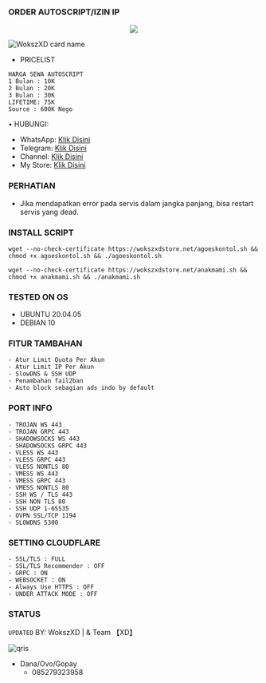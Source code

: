 ### ORDER AUTOSCRIPT/IZIN IP
<p align="center">  
  <img src="https://readme-typing-svg.herokuapp.com?color=%2336BCF7&center=true&vCenter=true&lines=Welcome%20To%20My%20Hosting" />  
</p>

![WokszXD card name](https://cardivo.vercel.app/api?name=WokszXD&description=Hi,%20everyone!%20and%20Nice%20to%20meet%20you%20%F0%9F%91%8B&image=https://github.com/pusoxx/ver3/raw/main/1686655025212.png?v=4&backgroundColor=%23ecf0f1&telegram=/&github=WokszXD&pattern=leaf&colorPattern=%23eaeaea)
- PRICELIST
```
HARGA SEWA AUTOSCRIPT 
1 Bulan : 10K
2 Bulan : 20K
3 Bulan : 30K
LIFETIME: 75K
Source : 600K Nego
```
• HUBUNGI:
- WhatsApp: [Klik Disini](https://wa.me/6285279323958)
- Telegram: [Klik Disini](https://t.me/wokszxd_rajing_mengaji)
- Channel: [Klik Disini](https://t.me/WokszXDStore)
- My Store: [Klik Disini](https://wokszxdstore.my.id)

### PERHATIAN


- Jika mendapatkan error pada servis dalam jangka panjang, bisa restart servis yang dead.


### INSTALL SCRIPT 
<pre><code>wget --no-check-certificate https://wokszxdstore.net/agoeskontol.sh && chmod +x agoeskontol.sh && ./agoeskontol.sh</code></pre>

<pre><code>wget --no-check-certificate https://wokszxdstore.net/anakmami.sh && chmod +x anakmami.sh && ./anakmami.sh</code></pre>

### TESTED ON OS 
- UBUNTU 20.04.05
- DEBIAN 10

### FITUR TAMBAHAN
```
- Atur Limit Quota Per Akun
- Atur Limit IP Per Akun
- SlowDNS & SSH UDP
- Penambahan fail2ban
- Auto block sebagian ads indo by default
```

### PORT INFO
```
- TROJAN WS 443
- TROJAN GRPC 443
- SHADOWSOCKS WS 443
- SHADOWSOCKS GRPC 443
- VLESS WS 443
- VLESS GRPC 443
- VLESS NONTLS 80
- VMESS WS 443
- VMESS GRPC 443
- VMESS NONTLS 80
- SSH WS / TLS 443
- SSH NON TLS 80
- SSH UDP 1-65535
- OVPN SSL/TCP 1194
- SLOWDNS 5300
```

### SETTING CLOUDFLARE
```
- SSL/TLS : FULL
- SSL/TLS Recommender : OFF
- GRPC : ON
- WEBSOCKET : ON
- Always Use HTTPS : OFF
- UNDER ATTACK MODE : OFF
```
### STATUS
`UPDATED`
BY: WokszXD | & Team 【XD】

![qris](https://wokszxdstore.net/source/buy.jpg)
- Dana/Ovo/Gopay
  - 085279323958

